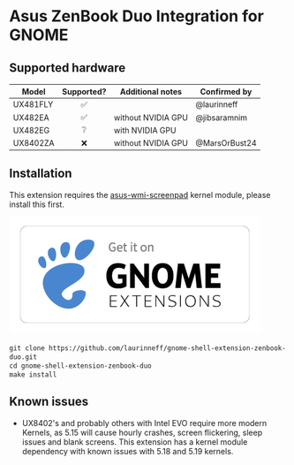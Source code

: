 # Asus ZenBook Duo Integration for GNOME

## Supported hardware

| Model    | Supported? | Additional notes   | Confirmed by |
| -------- | :--------: | ------------------ | ------------ |
| UX481FLY |     ✅     |                    | @laurinneff   |
| UX482EA  |     ✅     | without NVIDIA GPU | @jibsaramnim  |
| UX482EG  |     ❔     | with NVIDIA GPU    |               |
| UX8402ZA |     ❌     | without NVIDIA GPU | @MarsOrBust24 |

<!-- Use ✅ for supported, ❔ for unknown/unconfirmed, ❌ for unsupported -->

## Installation

This extension requires the [asus-wmi-screenpad](https://github.com/Plippo/asus-wmi-screenpad) kernel module, please install this first.

[![Get it on GNOME Extensions](https://github.com/andyholmes/gnome-shell-extensions-badge/raw/master/get-it-on-ego.png)](https://extensions.gnome.org/extension/4607/asus-zenbook-duo-integration/)

```shell
git clone https://github.com/laurinneff/gnome-shell-extension-zenbook-duo.git
cd gnome-shell-extension-zenbook-duo
make install
```

## Known issues

- UX8402's and probably others with Intel EVO require more modern Kernels, as 5.15 will cause hourly crashes, screen flickering, sleep issues and blank screens. This extension has a kernel module dependency with known issues with 5.18 and 5.19 kernels.
